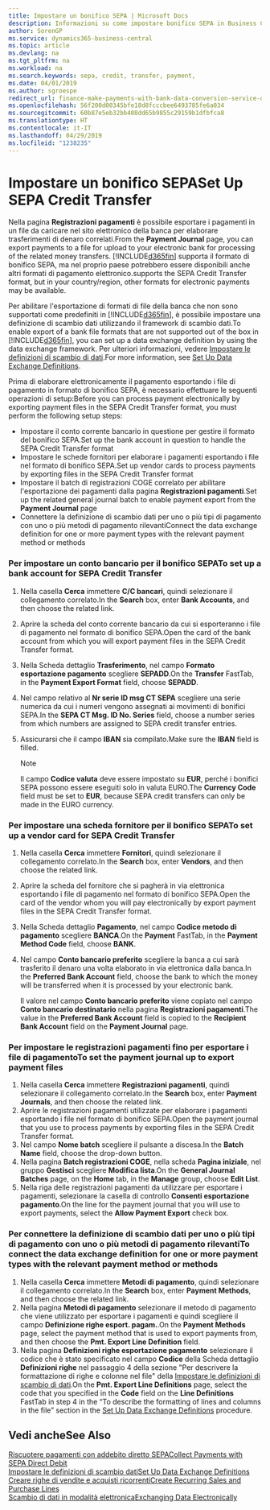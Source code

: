 ```yaml
---
title: Impostare un bonifico SEPA | Microsoft Docs
description: Informazioni su come impostare bonifico SEPA in Business Central.
author: SorenGP
ms.service: dynamics365-business-central
ms.topic: article
ms.devlang: na
ms.tgt_pltfrm: na
ms.workload: na
ms.search.keywords: sepa, credit, transfer, payment,
ms.date: 04/01/2019
ms.author: sgroespe
redirect_url: finance-make-payments-with-bank-data-conversion-service-or-sepa-credit-transfer
ms.openlocfilehash: 56f200d00345bfe18d8fcccbee6493785fe6a034
ms.sourcegitcommit: 60b87e5eb32bb408dd65b9855c29159b1dfbfca8
ms.translationtype: HT
ms.contentlocale: it-IT
ms.lasthandoff: 04/29/2019
ms.locfileid: "1238235"
---
```

# <a name="set-up-sepa-credit-transfer"></a><span data-ttu-id="95659-103">Impostare un bonifico SEPA</span><span class="sxs-lookup"><span data-stu-id="95659-103">Set Up SEPA Credit Transfer</span></span>
<span data-ttu-id="95659-104">Nella pagina **Registrazioni pagamenti** è possibile esportare i pagamenti in un file da caricare nel sito elettronico della banca per elaborare trasferimenti di denaro correlati.</span><span class="sxs-lookup"><span data-stu-id="95659-104">From the **Payment Journal** page, you can export payments to a file for upload to your electronic bank for processing of the related money transfers.</span></span> [!INCLUDE[d365fin](includes/d365fin_md.md)] <span data-ttu-id="95659-105">supporta il formato di bonifico SEPA, ma nel proprio paese potrebbero essere disponibili anche altri formati di pagamento elettronico.</span><span class="sxs-lookup"><span data-stu-id="95659-105">supports the SEPA Credit Transfer format, but in your country/region, other formats for electronic payments may be available.</span></span>  

<span data-ttu-id="95659-106">Per abilitare l'esportazione di formati di file della banca che non sono supportati come predefiniti in [!INCLUDE[d365fin](includes/d365fin_md.md)], è possibile impostare una definizione di scambio dati utilizzando il framework di scambio dati.</span><span class="sxs-lookup"><span data-stu-id="95659-106">To enable export of a bank file formats that are not supported out of the box in [!INCLUDE[d365fin](includes/d365fin_md.md)], you can set up a data exchange definition by using the data exchange framework.</span></span> <span data-ttu-id="95659-107">Per ulteriori informazioni, vedere [Impostare le definizioni di scambio di dati](across-how-to-set-up-data-exchange-definitions.md).</span><span class="sxs-lookup"><span data-stu-id="95659-107">For more information, see [Set Up Data Exchange Definitions](across-how-to-set-up-data-exchange-definitions.md).</span></span>  

<span data-ttu-id="95659-108">Prima di elaborare elettronicamente il pagamento esportando i file di pagamento in formato di bonifico SEPA, è necessario effettuare le seguenti operazioni di setup:</span><span class="sxs-lookup"><span data-stu-id="95659-108">Before you can process payment electronically by exporting payment files in the SEPA Credit Transfer format, you must perform the following setup steps:</span></span>  

* <span data-ttu-id="95659-109">Impostare il conto corrente bancario in questione per gestire il formato del bonifico SEPA.</span><span class="sxs-lookup"><span data-stu-id="95659-109">Set up the bank account in question to handle the SEPA Credit Transfer format</span></span>  
* <span data-ttu-id="95659-110">Impostare le schede fornitori per elaborare i pagamenti esportando i file nel formato di bonifico SEPA.</span><span class="sxs-lookup"><span data-stu-id="95659-110">Set up vendor cards to process payments by exporting files in the SEPA Credit Transfer format</span></span>  
* <span data-ttu-id="95659-111">Impostare il batch di registrazioni COGE correlato per abilitare l'esportazione dei pagamenti dalla pagina **Registrazioni pagamenti**.</span><span class="sxs-lookup"><span data-stu-id="95659-111">Set up the related general journal batch to enable payment export from the **Payment Journal** page</span></span>  
* <span data-ttu-id="95659-112">Connettere la definizione di scambio dati per uno o più tipi di pagamento con uno o più metodi di pagamento rilevanti</span><span class="sxs-lookup"><span data-stu-id="95659-112">Connect the data exchange definition for one or more payment types with the relevant payment method or methods</span></span>  

### <a name="to-set-up-a-bank-account-for-sepa-credit-transfer"></a><span data-ttu-id="95659-113">Per impostare un conto bancario per il bonifico SEPA</span><span class="sxs-lookup"><span data-stu-id="95659-113">To set up a bank account for SEPA Credit Transfer</span></span>  
1. <span data-ttu-id="95659-114">Nella casella **Cerca** immettere **C/C bancari**, quindi selezionare il collegamento correlato.</span><span class="sxs-lookup"><span data-stu-id="95659-114">In the **Search** box, enter **Bank Accounts**, and then choose the related link.</span></span>  
2. <span data-ttu-id="95659-115">Aprire la scheda del conto corrente bancario da cui si esporteranno i file di pagamento nel formato di bonifico SEPA.</span><span class="sxs-lookup"><span data-stu-id="95659-115">Open the card of the bank account from which you will export payment files in the SEPA Credit Transfer format.</span></span>  
3. <span data-ttu-id="95659-116">Nella Scheda dettaglio **Trasferimento**, nel campo **Formato esportazione pagamento** scegliere **SEPADD**.</span><span class="sxs-lookup"><span data-stu-id="95659-116">On the **Transfer** FastTab, in the **Payment Export Format** field, choose **SEPADD**.</span></span>  
4. <span data-ttu-id="95659-117">Nel campo relativo al **Nr serie ID msg CT SEPA** scegliere una serie numerica da cui i numeri vengono assegnati ai movimenti di bonifici SEPA.</span><span class="sxs-lookup"><span data-stu-id="95659-117">In the **SEPA CT Msg. ID No. Series** field, choose a number series from which numbers are assigned to SEPA credit transfer entries.</span></span>  
5. <span data-ttu-id="95659-118">Assicurarsi che il campo **IBAN** sia compilato.</span><span class="sxs-lookup"><span data-stu-id="95659-118">Make sure the **IBAN** field is filled.</span></span>  

    > [!NOTE]  
    >  <span data-ttu-id="95659-119">Il campo **Codice valuta** deve essere impostato su **EUR**, perché i bonifici SEPA possono essere eseguiti solo in valuta EURO.</span><span class="sxs-lookup"><span data-stu-id="95659-119">The **Currency Code** field must be set to **EUR**, because SEPA credit transfers can only be made in the EURO currency.</span></span>  

### <a name="to-set-up-a-vendor-card-for-sepa-credit-transfer"></a><span data-ttu-id="95659-120">Per impostare una scheda fornitore per il bonifico SEPA</span><span class="sxs-lookup"><span data-stu-id="95659-120">To set up a vendor card for SEPA Credit Transfer</span></span>  
1. <span data-ttu-id="95659-121">Nella casella **Cerca** immettere **Fornitori**, quindi selezionare il collegamento correlato.</span><span class="sxs-lookup"><span data-stu-id="95659-121">In the **Search** box, enter **Vendors**, and then choose the related link.</span></span>  
2. <span data-ttu-id="95659-122">Aprire la scheda del fornitore che si pagherà in via elettronica esportando i file di pagamento nel formato di bonifico SEPA.</span><span class="sxs-lookup"><span data-stu-id="95659-122">Open the card of the vendor whom you will pay electronically by export payment files in the SEPA Credit Transfer format.</span></span>  
3. <span data-ttu-id="95659-123">Nella Scheda dettaglio **Pagamento**, nel campo **Codice metodo di pagamento** scegliere **BANCA**.</span><span class="sxs-lookup"><span data-stu-id="95659-123">On the **Payment** FastTab, in the **Payment Method Code** field, choose **BANK**.</span></span>  
4. <span data-ttu-id="95659-124">Nel campo **Conto bancario preferito** scegliere la banca a cui sarà trasferito il denaro una volta elaborato in via elettronica dalla banca.</span><span class="sxs-lookup"><span data-stu-id="95659-124">In the **Preferred Bank Account** field, choose the bank to which the money will be transferred when it is processed by your electronic bank.</span></span>  

     <span data-ttu-id="95659-125">Il valore nel campo **Conto bancario preferito** viene copiato nel campo **Conto bancario destinatario** nella pagina **Registrazioni pagamenti**.</span><span class="sxs-lookup"><span data-stu-id="95659-125">The value in the **Preferred Bank Account** field is copied to the **Recipient Bank Account** field on the **Payment Journal** page.</span></span>  

### <a name="to-set-the-payment-journal-up-to-export-payment-files"></a><span data-ttu-id="95659-126">Per impostare le registrazioni pagamenti fino per esportare i file di pagamento</span><span class="sxs-lookup"><span data-stu-id="95659-126">To set the payment journal up to export payment files</span></span>  
1. <span data-ttu-id="95659-127">Nella casella **Cerca** immettere **Registrazioni pagamenti**, quindi selezionare il collegamento correlato.</span><span class="sxs-lookup"><span data-stu-id="95659-127">In the **Search** box, enter **Payment Journals**, and then choose the related link.</span></span>  
2. <span data-ttu-id="95659-128">Aprire le registrazioni pagamenti utilizzate per elaborare i pagamenti esportando i file nel formato di bonifico SEPA.</span><span class="sxs-lookup"><span data-stu-id="95659-128">Open the payment journal that you use to process payments by exporting files in the SEPA Credit Transfer format.</span></span>  
3. <span data-ttu-id="95659-129">Nel campo **Nome batch** scegliere il pulsante a discesa.</span><span class="sxs-lookup"><span data-stu-id="95659-129">In the **Batch Name** field, choose the drop\-down button.</span></span>  
4. <span data-ttu-id="95659-130">Nella pagina **Batch registrazioni COGE**, nella scheda **Pagina iniziale**, nel gruppo **Gestisci** scegliere **Modifica lista**.</span><span class="sxs-lookup"><span data-stu-id="95659-130">On the **General Journal Batches** page, on the **Home** tab, in the **Manage** group, choose **Edit List**.</span></span>  
5. <span data-ttu-id="95659-131">Nella riga delle registrazioni pagamenti da utilizzare per esportare i pagamenti, selezionare la casella di controllo **Consenti esportazione pagamento**.</span><span class="sxs-lookup"><span data-stu-id="95659-131">On the line for the payment journal that you will use to export payments, select the **Allow Payment Export** check box.</span></span>  

### <a name="to-connect-the-data-exchange-definition-for-one-or-more-payment-types-with-the-relevant-payment-method-or-methods"></a><span data-ttu-id="95659-132">Per connettere la definizione di scambio dati per uno o più tipi di pagamento con uno o più metodi di pagamento rilevanti</span><span class="sxs-lookup"><span data-stu-id="95659-132">To connect the data exchange definition for one or more payment types with the relevant payment method or methods</span></span>  
1. <span data-ttu-id="95659-133">Nella casella **Cerca** immettere **Metodi di pagamento**, quindi selezionare il collegamento correlato.</span><span class="sxs-lookup"><span data-stu-id="95659-133">In the **Search** box, enter **Payment Methods**, and then choose the related link.</span></span>  
2. <span data-ttu-id="95659-134">Nella pagina **Metodi di pagamento** selezionare il metodo di pagamento che viene utilizzato per esportare i pagamenti e quindi scegliere il campo **Definizione righe esport. pagam.**.</span><span class="sxs-lookup"><span data-stu-id="95659-134">On the **Payment Methods** page, select the payment method that is used to export payments from, and then choose the **Pmt. Export Line Definition** field.</span></span>  
3. <span data-ttu-id="95659-135">Nella pagina **Definizioni righe esportazione pagamento** selezionare il codice che è stato specificato nel campo **Codice** della Scheda dettaglio **Definizioni righe** nel passaggio 4 della sezione "Per descrivere la formattazione di righe e colonne nel file" della [Impostare le definizioni di scambio di dati](across-how-to-set-up-data-exchange-definitions.md).</span><span class="sxs-lookup"><span data-stu-id="95659-135">On the **Pmt. Export Line Definitions** page, select the code that you specified in the **Code** field on the **Line Definitions** FastTab in step 4 in the “To describe the formatting of lines and columns in the file” section in the [Set Up Data Exchange Definitions](across-how-to-set-up-data-exchange-definitions.md) procedure.</span></span>  

## <a name="see-also"></a><span data-ttu-id="95659-136">Vedi anche</span><span class="sxs-lookup"><span data-stu-id="95659-136">See Also</span></span>  
[<span data-ttu-id="95659-137">Riscuotere pagamenti con addebito diretto SEPA</span><span class="sxs-lookup"><span data-stu-id="95659-137">Collect Payments with SEPA Direct Debit</span></span>](finance-collect-payments-with-sepa-direct-debit.md)  
[<span data-ttu-id="95659-138">Impostare le definizioni di scambio dati</span><span class="sxs-lookup"><span data-stu-id="95659-138">Set Up Data Exchange Definitions</span></span>](across-how-to-set-up-data-exchange-definitions.md)  
[<span data-ttu-id="95659-139">Creare righe di vendite e acquisti ricorrenti</span><span class="sxs-lookup"><span data-stu-id="95659-139">Create Recurring Sales and Purchase Lines</span></span>](sales-how-work-standard-lines.md)  
[<span data-ttu-id="95659-140">Scambio di dati in modalità elettronica</span><span class="sxs-lookup"><span data-stu-id="95659-140">Exchanging Data Electronically</span></span>](across-data-exchange.md)  
